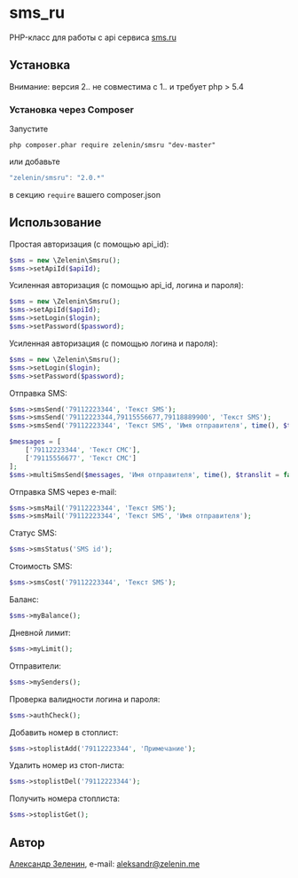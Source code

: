 # sms_ru

PHP-класс для работы с api сервиса [sms.ru](http://sms.ru)

## Установка

Внимание: версия 2.*.* не совместима с 1.*.* и требует php > 5.4

### Установка через Composer

Запустите

```
php composer.phar require zelenin/smsru "dev-master"
```

или добавьте

```js
"zelenin/smsru": "2.0.*"
```

в секцию ```require``` вашего composer.json

## Использование

Простая авторизация (с помощью api_id):

```php
$sms = new \Zelenin\Smsru();
$sms->setApiId($apiId);
```

Усиленная авторизация (с помощью api_id, логина и пароля):

```php
$sms = new \Zelenin\Smsru();
$sms->setApiId($apiId);
$sms->setLogin($login);
$sms->setPassword($password);
```

Усиленная авторизация (с помощью логина и пароля):

```php
$sms = new \Zelenin\Smsru();
$sms->setLogin($login);
$sms->setPassword($password);
```

Отправка SMS:

```php
$sms->smsSend('79112223344', 'Текст SMS');
$sms->smsSend('79112223344,79115556677,79118889900', 'Текст SMS');
$sms->smsSend('79112223344', 'Текст SMS', 'Имя отправителя', time(), $translit = false, $test = true, $partner_id);

$messages = [
    ['79112223344', 'Текст СМС'],
    ['79115556677', 'Текст СМС']
];
$sms->multiSmsSend($messages, 'Имя отправителя', time(), $translit = false, $test = true, $partner_id);
```

Отправка SMS через e-mail:

```php
$sms->smsMail('79112223344', 'Текст SMS');
$sms->smsMail('79112223344', 'Текст SMS', 'Имя отправителя');
```

Статус SMS:

```php
$sms->smsStatus('SMS id');
```

Стоимость SMS:

```php
$sms->smsCost('79112223344', 'Текст SMS');
```

Баланс:

```php
$sms->myBalance();
```

Дневной лимит:

```php
$sms->myLimit();
```

Отправители:

```php
$sms->mySenders();
```

Проверка валидности логина и пароля:

```php
$sms->authCheck();
```

Добавить номер в стоплист:

```php
$sms->stoplistAdd('79112223344', 'Примечание');
```

Удалить номер из стоп-листа:

```php
$sms->stoplistDel('79112223344');
```

Получить номера стоплиста:

```php
$sms->stoplistGet();
```

## Автор

[Александр Зеленин](https://github.com/zelenin/), e-mail: [aleksandr@zelenin.me](mailto:aleksandr@zelenin.me)
